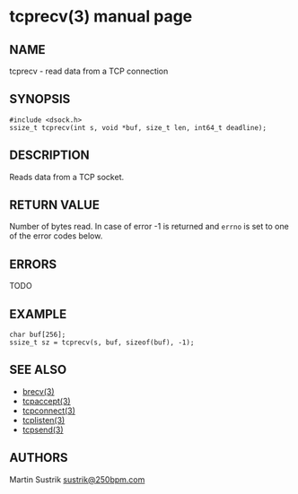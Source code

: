 # tcprecv(3) manual page

## NAME

tcprecv - read data from a TCP connection

## SYNOPSIS

```
#include <dsock.h>
ssize_t tcprecv(int s, void *buf, size_t len, int64_t deadline);
```

## DESCRIPTION

Reads data from a TCP socket.

## RETURN VALUE

Number of bytes read. In case of error -1 is returned and `errno` is set to one of the error codes below.

## ERRORS

TODO

## EXAMPLE

```
char buf[256];
ssize_t sz = tcprecv(s, buf, sizeof(buf), -1);
```

## SEE ALSO

* [brecv(3)](brecv.html)
* [tcpaccept(3)](tcpaccept.html)
* [tcpconnect(3)](tcpconnect.html)
* [tcplisten(3)](tcplisten.html)
* [tcpsend(3)](tcpsend.html)

## AUTHORS

Martin Sustrik <sustrik@250bpm.com>

